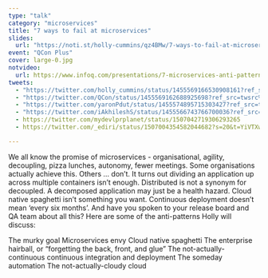 ```yaml
---
type: "talk"
category: "microservices"
title: "7 ways to fail at microservices"
slides:
  url: "https://noti.st/holly-cummins/qz4BMw/7-ways-to-fail-at-microservices"
event: "QCon Plus"
cover: large-0.jpg
notvideo:
  url: https://www.infoq.com/presentations/7-microservices-anti-patterns/
tweets:
  - "https://twitter.com/holly_cummins/status/1455569166530908161?ref_src=twsrc%5Etfw"
  - "https://twitter.com/QCon/status/1455569162688925698?ref_src=twsrc%5Etfw"
  - "https://twitter.com/yaronPdut/status/1455574895715303427?ref_src=twsrc%5Etfw"
  - "https://twitter.com/iAkhileshS/status/1455566743766700036?ref_src=twsrc%5Etfw"
  - https://twitter.com/mydevlprplanet/status/1507042719306293265
  - https://twitter.com/_ediri/status/1507004354582044682?s=20&t=YiVTXwJS1oW3Ak8q89CnXQ

---
```

We all know the promise of microservices - organisational, agility, decoupling, pizza lunches, autonomy, fewer meetings. Some organisations actually achieve this. Others … don’t.
It turns out dividing an application up across multiple containers isn’t enough. Distributed is not a synonym for decoupled. A decomposed application may just be a health hazard. Cloud native spaghetti isn’t something you want. Continuous deployment doesn’t mean ‘every six months’. And have you spoken to your release board and QA team about all this?
Here are some of the anti-patterns Holly will discuss:

The murky goal
Microservices envy
Cloud native spaghetti
The enterprise hairball, or “forgetting the back, front, and glue”
The not-actually-continuous continuous integration and deployment
The someday automation
The not-actually-cloudy cloud